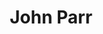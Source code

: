 ---
title: "John Parr"
summary: "British rock singer born on 18 November 1952, Worksop, United Kingdom"
image: "john-parr.jpg"
---